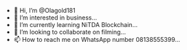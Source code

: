- 👋 Hi, I’m @Olagold181
- 👀 I’m interested in business...
- 🌱 I’m currently learning NiTDA Blockchain...
- 💞️ I’m looking to collaborate on filming...
- 📫 How to reach me on WhatsApp number 08138555399...

<!---
Olagold181/Olagold181 is a ✨ special ✨ repository because its `README.md` (this file) appears on your GitHub profile.
You can click the Preview link to take a look at your changes.
--->
